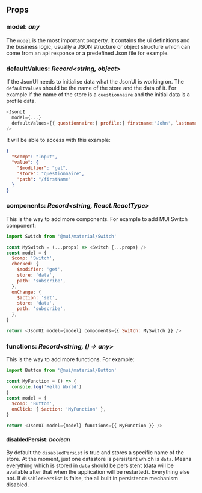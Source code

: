 ## Props

### model: _any_

The `model` is the most important property. It contains the ui definitions and the business logic, usually a JSON structure or object structure which can come from an api response or a predefined Json file for example.

### defaultValues: _Record<string, object>_

If the JsonUI needs to initialise data what the JsonUI is working on.
The `defaultValues` should be the name of the store and the data of it. For example if the name of the store is a `questionnaire` and the initial data is a profile data.

```js
<JsonUI
  model={...}
  defaultValues={{ questionnaire:{ profile:{ firstname:'John', lastname:'Down' }}}}
/>
```

It will be able to access with this example:

```json
{
  "$comp": "Input",
  "value": {
    "$modifier": "get",
    "store": "questionnaire",
    "path": "/firstName"
  }
}
```

### components: _Record<string, React.ReactType>_

This is the way to add more components. For example to add MUI Switch component:

```js
import Switch from '@mui/material/Switch'

const MySwitch = (...props) => <Switch {...props} />
const model = {
  $comp: 'Switch',
  checked: {
    $modifier: 'get',
    store: 'data',
    path: 'subscribe',
  },
  onChange: {
    $action: 'set',
    store: 'data',
    path: 'subscribe',
  },
}

return <JsonUI model={model} components={{ Switch: MySwitch }} />
```

### functions: _Record<string, () => any>_

This is the way to add more functions. For example:

```js
import Button from '@mui/material/Button'

const MyFunction = () => {
  console.log('Hello World')
}
const model = {
  $comp: 'Button',
  onClick: { $action: 'MyFunction' },
}

return <JsonUI model={model} functions={{ MyFunction }} />
```

#### disabledPersist: _boolean_

By default the `disabledPersist` is true and stores a specific name of the store. At the moment, just one datastore is persistent which is `data`. Means everything which is stored in `data` should be persistent (data will be available after that when the application will be restarted). Everything else not. If `disabledPersist` is false, the all built in persistence mechanism disabled.
